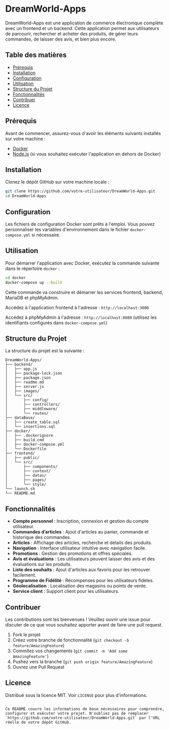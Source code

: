 # DreamWorld-Apps

DreamWorld-Apps est une application de commerce électronique complète avec un frontend et un backend. Cette application permet aux utilisateurs de parcourir, rechercher et acheter des produits, de gérer leurs commandes, de laisser des avis, et bien plus encore.

## Table des matières

- [Prérequis](#prérequis)
- [Installation](#installation)
- [Configuration](#configuration)
- [Utilisation](#utilisation)
- [Structure du Projet](#structure-du-projet)
- [Fonctionnalités](#fonctionnalités)
- [Contribuer](#contribuer)
- [Licence](#licence)

## Prérequis

Avant de commencer, assurez-vous d'avoir les éléments suivants installés sur votre machine :

- [Docker](https://www.docker.com/get-started)
- [Node.js](https://nodejs.org/en/download/) (si vous souhaitez exécuter l'application en dehors de Docker)

## Installation

Clonez le dépôt GitHub sur votre machine locale :

```sh
git clone https://github.com/votre-utilisateur/DreamWorld-Apps.git
cd DreamWorld-Apps
```

## Configuration

Les fichiers de configuration Docker sont prêts à l'emploi. Vous pouvez personnaliser les variables d'environnement dans le fichier `docker-compose.yml` si nécessaire.

## Utilisation

Pour démarrer l'application avec Docker, exécutez la commande suivante dans le répertoire `docker` :

```sh
cd docker
docker-compose up --build
```

Cette commande va construire et démarrer les services frontend, backend, MariaDB et phpMyAdmin.

Accédez à l'application frontend à l'adresse : `http://localhost:3000`

Accédez à phpMyAdmin à l'adresse : `http://localhost:8080` (utilisez les identifiants configurés dans `docker-compose.yml`)

## Structure du Projet

La structure du projet est la suivante :

```
DreamWorld-Apps/
├── backend/
│   ├── app.js
│   ├── package-lock.json
│   ├── package.json
│   ├── readme.md
│   ├── server.js
│   ├── images/
│   └── src/
│       ├── config/
│       ├── controllers/
│       ├── middleware/
│       └── routes/
├── dataBase/
│   ├── create_table.sql
│   └── insertions.sql
├── docker/
│   ├── .dockerignore
│   ├── build.cmd
│   ├── docker-compose.yml
│   └── Dockerfile
├── frontend/
│   ├── public/
│   └── src/
│       ├── components/
│       ├── context/
│       ├── datas/
│       ├── pages/
│       └── style/
└── launch.sh
└── README.md
```

## Fonctionnalités

- **Compte personnel** : Inscription, connexion et gestion du compte utilisateur.
- **Commandes d’articles** : Ajout d'articles au panier, commande et historique des commandes.
- **Articles** : Affichage des articles, recherche et détails des produits.
- **Navigation** : Interface utilisateur intuitive avec navigation facile.
- **Promotions** : Gestion des promotions et offres spéciales.
- **Avis et évaluations** : Les utilisateurs peuvent laisser des avis et des évaluations sur les produits.
- **Liste des souhaits** : Ajout d'articles aux favoris pour les retrouver facilement.
- **Programme de Fidélité** : Récompenses pour les utilisateurs fidèles.
- **Géolocalisation** : Localisation des magasins ou points de vente.
- **Service client** : Support client pour les utilisateurs.

## Contribuer

Les contributions sont les bienvenues ! Veuillez ouvrir une issue pour discuter de ce que vous souhaitez apporter avant de faire une pull request.

1. Fork le projet
2. Créez votre branche de fonctionnalité (`git checkout -b feature/AmazingFeature`)
3. Commitez vos changements (`git commit -m 'Add some AmazingFeature'`)
4. Pushez vers la branche (`git push origin feature/AmazingFeature`)
5. Ouvrez une Pull Request

## Licence

Distribué sous la licence MIT. Voir `LICENSE` pour plus d'informations.
```

Ce README couvre les informations de base nécessaires pour comprendre, configurer et exécuter votre projet. N'oubliez pas de remplacer `https://github.com/votre-utilisateur/DreamWorld-Apps.git` par l'URL réelle de votre dépôt GitHub.